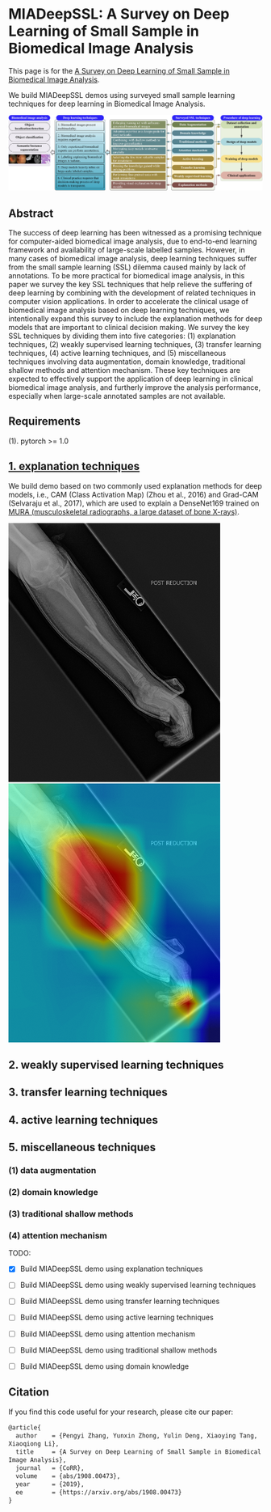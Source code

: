 # MIADeepSSL: A Survey on Deep Learning of Small Sample in Biomedical Image Analysis

This page is for the [A Survey on Deep Learning of Small Sample in Biomedical Image Analysis](https://arxiv.org/abs/1908.00473).

We build MIADeepSSL demos using surveyed small sample learning techniques for deep learning in Biomedical Image Analysis. 


![img](./chart.jpg)


## Abstract

The success of deep learning has been witnessed as a promising technique for computer-aided biomedical image analysis, due to end-to-end learning framework and availability of large-scale labelled samples. However, in many cases of biomedical image analysis, deep learning techniques suffer from the small sample learning (SSL) dilemma caused mainly by lack of annotations. To be more practical for biomedical image analysis, in this paper we survey the key SSL techniques that help relieve the suffering of deep learning by combining with the development of related techniques in computer vision applications. In order to accelerate the clinical usage of biomedical image analysis based on deep learning techniques, we intentionally expand this survey to include the explanation methods for deep models that are important to clinical decision making. We survey the key SSL techniques by dividing them into five categories: (1) explanation techniques, (2) weakly supervised learning techniques, (3) transfer learning techniques, (4) active learning techniques, and (5) miscellaneous techniques involving data augmentation, domain knowledge, traditional shallow methods and attention mechanism. These key techniques are expected to effectively support the application of deep learning in clinical biomedical image analysis, and furtherly improve the analysis performance, especially when large-scale annotated samples are not available.

## Requirements

(1). pytorch >= 1.0

## [1. explanation techniques](./00_Interpretability)

We build demo based on two commonly used explanation methods for deep models, i.e., CAM (Class Activation Map) (Zhou et al., 2016) and Grad-CAM (Selvaraju et al., 2017), which are used to explain a DenseNet169 trained on [MURA (musculoskeletal radiographs, a large dataset of bone X-rays)](https://stanfordmlgroup.github.io/competitions/mura/).


![img](00_Interpretability/images/image2.png)
![img](00_Interpretability/images/image2_cam.png)

## 2. weakly supervised learning techniques



## 3. transfer learning techniques



## 4. active learning techniques



## 5. miscellaneous techniques

### (1) data augmentation

### (2) domain knowledge

### (3) traditional shallow methods

### (4) attention mechanism

TODO:

- [x] Build MIADeepSSL demo using explanation techniques

- [ ] Build MIADeepSSL demo using weakly supervised learning techniques

- [ ] Build MIADeepSSL demo using transfer learning techniques

- [ ] Build MIADeepSSL demo using active learning techniques

- [ ] Build MIADeepSSL demo using attention mechanism

- [ ] Build MIADeepSSL demo using traditional shallow methods

- [ ] Build MIADeepSSL demo using domain knowledge



## Citation

If you find this code useful for your research, please cite our paper:

```
@article{
  author    = {Pengyi Zhang, Yunxin Zhong, Yulin Deng, Xiaoying Tang, Xiaoqiong Li},
  title     = {A Survey on Deep Learning of Small Sample in Biomedical Image Analysis},
  journal   = {CoRR},
  volume    = {abs/1908.00473},
  year      = {2019},
  ee        = {https://arxiv.org/abs/1908.00473}
}

```
